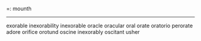 =: mounth

---
exorable
inexorability
inexorable
oracle
oracular
oral
orate
oratorio
perorate
adore
orifice
orotund
oscine
inexorably
oscitant
usher